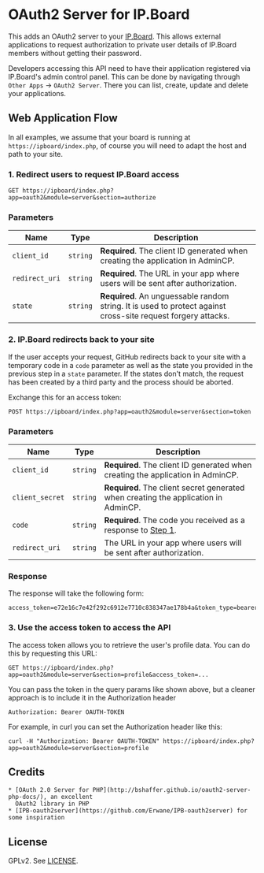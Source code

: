 # OAuth2 Server for IP.Board

This adds an OAuth2 server to your [IP.Board](http://www.invisionpower.com/apps/board/). This allows
external applications to request authorization to private user details of IP.Board members without
getting their password.

Developers accessing this API need to have their application registered via IP.Board's admin control
panel. This can be done by navigating through ``Other Apps`` -> ``OAuth2 Server``. There you can list,
create, update and delete your applications.

## Web Application Flow

In all examples, we assume that your board is running at ``https://ipboard/index.php``, of course you
will need to adapt the host and path to your site.

### 1. Redirect users to request IP.Board access

	GET https://ipboard/index.php?app=oauth2&module=server&section=authorize

### Parameters

Name | Type | Description
-----|------|--------------
`client_id`|`string` | **Required**. The client ID generated when creating the application in AdminCP.
`redirect_uri`|`string` | **Required**. The URL in your app where users will be sent after authorization.
`state`|`string` | **Required**. An unguessable random string. It is used to protect against cross-site request forgery attacks.

### 2. IP.Board redirects back to your site

If the user accepts your request, GitHub redirects back to your site
with a temporary code in a `code` parameter as well as the state you provided in
the previous step in a `state` parameter. If the states don't match, the request
has been created by a third party and the process should be aborted.

Exchange this for an access token:

	POST https://ipboard/index.php?app=oauth2&module=server&section=token

### Parameters

Name | Type | Description
-----|------|---------------
`client_id`|`string` | **Required**. The client ID generated when creating the application in AdminCP.
`client_secret`|`string` | **Required**. The client secret generated when creating the application in AdminCP.
`code`|`string` | **Required**. The code you received as a response to [Step 1](#redirect-users-to-request-ip.board-access).
`redirect_uri`|`string` | The URL in your app where users will be sent after authorization.

### Response

The response will take the following form:

    access_token=e72e16c7e42f292c6912e7710c838347ae178b4a&token_type=bearer

### 3. Use the access token to access the API

The access token allows you to retrieve the user's profile data. You can do this
by requesting this URL:

    GET https://ipboard/index.php?app=oauth2&module=server&section=profile&access_token=...


You can pass the token in the query params like shown above, but a
cleaner approach is to include it in the Authorization header

    Authorization: Bearer OAUTH-TOKEN

For example, in curl you can set the Authorization header like this:

    curl -H "Authorization: Bearer OAUTH-TOKEN" https://ipboard/index.php?app=oauth2&module=server&section=profile

## Credits

	* [OAuth 2.0 Server for PHP](http://bshaffer.github.io/oauth2-server-php-docs/), an excellent
	  OAuth2 library in PHP
	* [IPB-oauth2server](https://github.com/Erwane/IPB-oauth2server) for some inspiration

## License

GPLv2. See [LICENSE](LICENSE).
